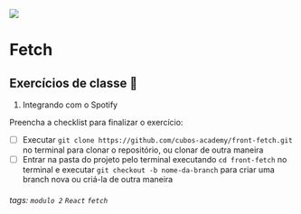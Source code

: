 ![](https://i.imgur.com/xG74tOh.png)

# Fetch
## Exercícios de classe 🏫

1. Integrando com o Spotify


Preencha a checklist para finalizar o exercício:
-   [ ] Executar `git clone https://github.com/cubos-academy/front-fetch.git` no terminal para clonar o repositório, ou clonar de outra maneira
-   [ ] Entrar na pasta do projeto pelo terminal executando `cd front-fetch` no terminal e executar `git checkout -b nome-da-branch` para criar uma branch nova ou criá-la de outra maneira

###### tags: `modulo 2` `React` `fetch` 
